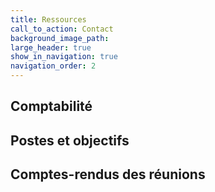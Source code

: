 ```yaml
---
title: Ressources
call_to_action: Contact
background_image_path:
large_header: true
show_in_navigation: true
navigation_order: 2
---
```


## Comptabilité

## Postes et objectifs

## Comptes-rendus des réunions


